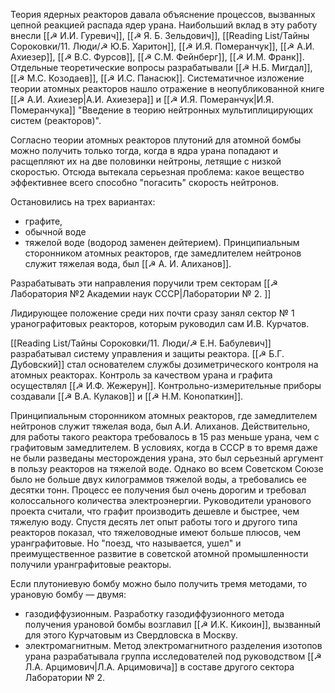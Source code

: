 Теория ядерных реакторов давала объяснение процессов, вызванных цепной реакцией распада ядер урана. Наибольший вклад в эту работу внесли [[☭ И.И. Гуревич]], [[☭ Я. Б. Зельдович]], [[Reading List/Тайны Сороковки/11. Люди/☭ Ю.Б. Харитон]], [[☭ И.Я. Померанчук]], [[☭ А.И. Ахиезер]], [[☭ B.C. Фурсов]], [[☭ С.М. Фейнберг]], [[☭ И.М. Франк]]. Отдельные теоретические вопросы разрабатывали [[☭ Н.Б. Мигдал]], [[☭ М.С. Козодаев]], [[☭ И.С. Панасюк]]. Систематичное изложение теории атомных реакторов нашло отражение в неопубликованной книге [[☭ А.И. Ахиезер|А.И. Ахиезера]] и [[☭ И.Я. Померанчук|И.Я. Померанчука]] "Введение в теорию нейтронных мультиплицирующих систем (реакторов)".

Согласно теории атомных реакторов плутоний для атомной бомбы можно получить только тогда, когда в ядра урана попадают и расщепляют их на две половинки нейтроны, летящие с низкой скоростью. Отсюда вытекала серьезная проблема: какое вещество эффективнее всего способно "погасить" скорость нейтронов.

Остановились на трех вариантах: 
- графите, 
- обычной воде
- тяжелой воде (водород заменен дейтерием). Принципиальным сторонником атомных реакторов, где замедлителем нейтронов служит тяжелая вода, был [[☭ А. И. Алиханов]]. 

Разрабатывать эти направления поручили трем секторам [[☭ Лаборатория №2 Академии наук СССР|Лаборатории № 2. ]]

Лидирующее положение среди них почти сразу занял сектор № 1 уранографитовых реакторов, которым руководил сам И.В. Курчатов.

 [[Reading List/Тайны Сороковки/11. Люди/☭ Е.Н. Бабулевич]] разрабатывал систему управления и защиты реактора. [[☭ Б.Г. Дубовский]] стал основателем службы дозиметрического контроля на атомных реакторах. Контроль за качеством урана и графита осуществлял [[☭ И.Ф. Жежерун]]. Контрольно-измерительные приборы создавали [[☭ В.А. Кулаков]] и [[☭ Н.М. Конопаткин]].
 
Принципиальным сторонником атомных реакторов, где замедлителем нейтронов служит тяжелая вода, был А.И. Алиханов. Действительно, для работы такого реактора требовалось в 15 раз меньше урана, чем с графитовым замедлителем. В условиях, когда в СССР в то время даже не были разведаны месторождения урана, это был серьезный аргумент в пользу реакторов на тяжелой воде. Однако во всем Советском Союзе было не больше двух килограммов тяжелой воды, а требовались ее десятки тонн. Процесс ее получения был очень дорогим и требовал колоссального количества электроэнергии. Руководители уранового проекта считали, что графит производить дешевле и быстрее, чем тяжелую воду. Спустя десять лет опыт работы того и другого типа реакторов показал, что тяжеловодные имеют больше плюсов, чем уранграфитовые. Но "поезд, что называется, ушел" и преимущественное развитие в советской атомной промышленности получили уранграфитовые реакторы.

Если плутониевую бомбу можно было получить тремя методами, то урановую бомбу — двумя: 
- газодиффузионным. Разработку газодиффузионного метода получения урановой бомбы возглавил [[☭ И.К. Кикоин]], вызванный для этого Курчатовым из Свердловска в Москву. 
- электромагнитным. Метод электромагнитного разделения изотопов урана разрабатывала группа исследователей под руководством [[☭ Л.А. Арцимович|Л.А. Арцимовича]] в составе другого сектора Лаборатории № 2.
